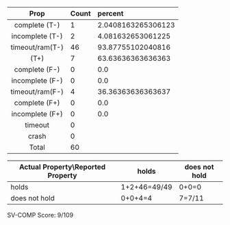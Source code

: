 
| Prop | Count | percent |
|:----:|:------|:--|
|complete   (T-)|1| 2.0408163265306123 |
|incomplete (T-)|2|4.081632653061225 |
|timeout/ram(T-)|46|93.87755102040816 |
|           (T+)|7|63.63636363636363 |
|complete   (F-)|0|0.0 |
|incomplete (F-)|0|0.0 |
|timeout/ram(F-)|4|36.36363636363637 |
|complete   (F+)|0|0.0 |
|incomplete (F+)|0|0.0 |
|timeout        |0| |
|crash          |0| |
|Total          |60| |

| Actual Property\Reported Property | holds | does not hold |
|------------------------------------|-------|---------------|
| holds | 1+2+46=49/49 | 0+0=0 |
| does not hold | 0+0+4=4 | 7=7/11 |

SV-COMP Score: 9/109

